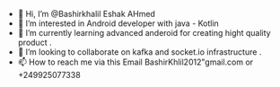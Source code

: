- 👋 Hi, I’m @Bashirkhalil Eshak AHmed 
- 👀 I’m interested in Android developer with java - Kotlin 
- 🌱 I’m currently learning advanced anderoid for creating hight quality product .
- 💞️ I’m looking to collaborate on kafka and socket.io infrastructure  .
- 📫 How to reach me via this Email BashirKhlil2012"gmail.com or +249925077338

<!---
Bashirkhalil/Bashirkhalil is a ✨ special ✨ repository because its `README.md` (this file) appears on your GitHub profile.
You can click the Preview link to take a look at your changes.
--->
